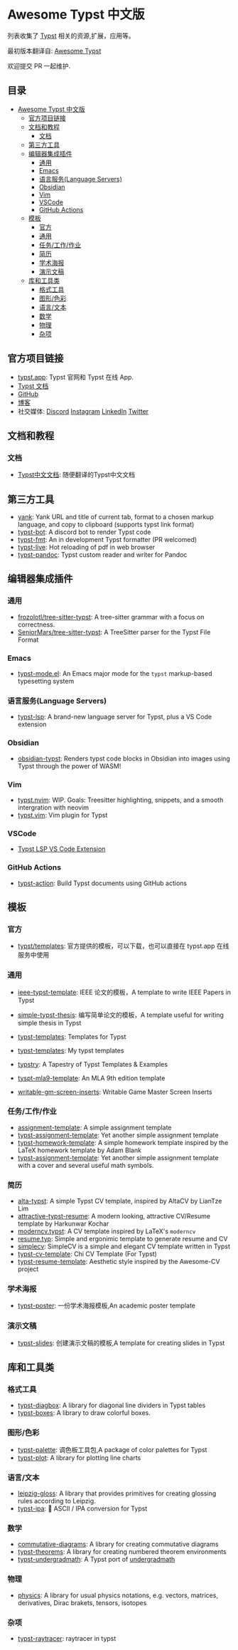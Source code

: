 # Awesome Typst 中文版

列表收集了 [Typst](https://github.com/typst/typst) 相关的资源,扩展，应用等。

最初版本翻译自: [Awesome Typst](https://github.com/qjcg/awesome-typst)

欢迎提交 PR 一起维护.

<!-- 目录由 https://github.com/pbzweihander/markdown-toc 工具生成 -->


## 目录

- [Awesome Typst 中文版](#awesome-typst-%E4%B8%AD%E6%96%87%E7%89%88)
    - [官方项目链接](#%E5%AE%98%E6%96%B9%E9%A1%B9%E7%9B%AE%E9%93%BE%E6%8E%A5)
    - [文档和教程](#%E6%96%87%E6%A1%A3%E5%92%8C%E6%95%99%E7%A8%8B)
        - [文档](#%E6%96%87%E6%A1%A3)
    - [第三方工具](#%E7%AC%AC%E4%B8%89%E6%96%B9%E5%B7%A5%E5%85%B7)
    - [编辑器集成插件](#%E7%BC%96%E8%BE%91%E5%99%A8%E9%9B%86%E6%88%90%E6%8F%92%E4%BB%B6)
        - [通用](#%E9%80%9A%E7%94%A8)
        - [Emacs](#emacs)
        - [语言服务(Language Servers)](#%E8%AF%AD%E8%A8%80%E6%9C%8D%E5%8A%A1(language-servers))
        - [Obsidian](#obsidian)
        - [Vim](#vim)
        - [VSCode](#vscode)
        - [GitHub Actions](#github-actions)
    - [模板](#%E6%A8%A1%E6%9D%BF)
        - [官方](#%E5%AE%98%E6%96%B9)
        - [通用](#%E9%80%9A%E7%94%A8)
        - [任务/工作/作业](#%E4%BB%BB%E5%8A%A1/%E5%B7%A5%E4%BD%9C/%E4%BD%9C%E4%B8%9A)
        - [简历](#%E7%AE%80%E5%8E%86)
        - [学术海报](#%E5%AD%A6%E6%9C%AF%E6%B5%B7%E6%8A%A5)
        - [演示文稿](#%E6%BC%94%E7%A4%BA%E6%96%87%E7%A8%BF)
    - [库和工具类](#%E5%BA%93%E5%92%8C%E5%B7%A5%E5%85%B7%E7%B1%BB)
        - [格式工具](#%E6%A0%BC%E5%BC%8F%E5%B7%A5%E5%85%B7)
        - [图形/色彩](#%E5%9B%BE%E5%BD%A2/%E8%89%B2%E5%BD%A9)
        - [语言/文本](#%E8%AF%AD%E8%A8%80/%E6%96%87%E6%9C%AC)
        - [数学](#%E6%95%B0%E5%AD%A6)
        - [物理](#%E7%89%A9%E7%90%86)
        - [杂项](#%E6%9D%82%E9%A1%B9)

## 官方项目链接

- [typst.app](https://typst.app): Typst 官网和  Typst 在线 App.
- [Typst 文档](https://typst.app/docs)
- [GitHub](https://github.com/typst/typst)
- [博客](https://typst.app/blog/)
- 社交媒体: [Discord] [Instagram] [LinkedIn] [Twitter]

[discord]: https://discord.gg/2uDybryKPe
[instagram]: https://instagram.com/typstapp/
[linkedin]: https://www.linkedin.com/company/typst/
[twitter]: https://twitter.com/typstapp/

## 文档和教程

### 文档
- [Typst中文文档](https://github.com/Zuttergutao/Typstdocs-Zh-CN-): 随便翻译的Typst中文文档

## 第三方工具

- [yank](https://addons.mozilla.org/en-US/firefox/addon/yank/): Yank URL and title of current tab, format to a chosen markup language, and copy to clipboard (supports typst link format)
- [typst-bot](https://github.com/mattfbacon/typst-bot): A discord bot to render Typst code
- [typst-fmt](https://github.com/astrale-sharp/typst-fmt/): An in development Typst formatter (PR welcomed)
- [typst-live](https://github.com/ItsEthra/typst-live): Hot reloading of pdf in web browser
- [typst-pandoc](https://github.com/lvignoli/typst-pandoc): Typst custom reader and writer for Pandoc

## 编辑器集成插件

### 通用

- [frozolotl/tree-sitter-typst](https://github.com/frozolotl/tree-sitter-typst): A tree-sitter grammar with a focus on correctness.
- [SeniorMars/tree-sitter-typst](https://github.com/SeniorMars/tree-sitter-typst): A TreeSitter parser for the Typst File Format

### Emacs

- [typst-mode.el](https://github.com/Ziqi-Yang/typst-mode.el): An Emacs major mode for the `typst` markup-based typesetting system

### 语言服务(Language Servers)

- [typst-lsp](https://github.com/nvarner/typst-lsp): A brand-new language server for Typst, plus a VS Code extension

### Obsidian

- [obsidian-typst](https://github.com/fenjalien/obsidian-typst): Renders typst code blocks in Obsidian into images using Typst through the power of WASM!

### Vim

- [typst.nvim](https://github.com/SeniorMars/typst.nvim): WIP. Goals: Treesitter highlighting, snippets, and a smooth intergration with neovim
- [typst.vim](https://github.com/kaarmu/typst.vim): Vim plugin for Typst

### VSCode

- [Typst LSP VS Code Extension](https://marketplace.visualstudio.com/items?itemName=nvarner.typst-lsp)

### GitHub Actions

- [typst-action](https://github.com/lvignoli/typst-action): Build Typst documents using GitHub actions

## 模板

### 官方

- [typst/templates](https://github.com/typst/templates): 官方提供的模板，可以下载，也可以直接在 typst.app 在线服务中使用

### 通用

- [ieee-typst-template](https://github.com/bsp0109/ieee-typst-template): IEEE 论文的模板，A template to write IEEE Papers in Typst
- [simple-typst-thesis](https://github.com/zagoli/simple-typst-thesis): 编写简单论文的模板，A template useful for writing simple thesis in Typst

- [typst-templates](https://github.com/eigenein/typst-templates): Templates for Typst
- [typst-templates](https://github.com/haxibami/typst-template): My typst templates
- [typstry](https://github.com/qjcg/typstry): A Tapestry of Typst Templates & Examples
- [tyspt-mla9-template](https://github.com/wychwitch/tyspt-mla9-template): An MLA 9th edition template
- [writable-gm-screen-inserts](https://github.com/LLBlumire/writable-gm-screen-inserts): Writable Game Master Screen Inserts

### 任务/工作/作业

- [assignment-template](https://github.com/AntoniosBarotsis/typst-assignment-template): A simple assignment template
- [typst-assignment-template](https://github.com/astrale-sharp/typst-assignement-template.git): Yet another simple assignment template
- [typst-homework-template](https://github.com/OriginCode/typst-homework-template): A simple homework template inspired by the LaTeX homework template by Adam Blank
- [typst-assignment-template](https://github.com/gRox167/typst-assignment-template.git): Yet another simple assignment template with a cover and several useful math symbols.

### 简历

- [alta-typst](https://github.com/GeorgeHoneywood/alta-typst): A simple Typst CV template, inspired by AltaCV by LianTze Lim
- [attractive-typst-resume](https://github.com/Harkunwar/attractive-typst-resume): A modern looking, attractive CV/Resume template by Harkunwar Kochar
- [moderncv.typst](https://github.com/giovanniberti/moderncv.typst): A CV template inspired by LaTeX's `moderncv`
- [resume.typ](https://github.com/wusyong/resume.typ): Simple and ergonimic template to generate resume and CV
- [simplecv](https://github.com/LaurenzV/simplecv): SimpleCV is a simple and elegant CV template written in Typst
- [typst-cv-template](https://github.com/skyzh/typst-cv-template): Chi CV Template (For Typst)
- [typst-resume-template](https://github.com/bamboovir/typst-resume-template): Aesthetic style inspired by the Awesome-CV project

### 学术海报

- [typst-poster](https://github.com/pncnmnp/typst-poster): 一份学术海报模板,An academic poster template

### 演示文稿

- [typst-slides](https://github.com/andreasKroepelin/typst-slides): 创建演示文稿的模板,A template for creating slides in Typst


## 库和工具类

### 格式工具

- [typst-diagbox](https://github.com/PgBiel/typst-diagbox): A library for diagonal line dividers in Typst tables
- [typst-boxes](https://github.com/lkoehl/typst-boxes): A library to draw colorful boxes.

### 图形/色彩

- [typst-palette](https://github.com/kaarmu/typst-palette): 调色板工具包,A package of color palettes for Typst
- [typst-plot](https://github.com/johannes-wolf/typst-plot): A library for plotting line charts

### 语言/文本

- [leipzig-gloss](https://gitea.everydayimshuflin.com/greg/typst-lepizig-glossing): A library that provides primitives for creating glossing rules according to Leipzig.
- [typst-ipa](https://github.com/imatpot/typst-ipa): 🔄 ASCII / IPA conversion for Typst

### 数学

- [commutative-diagrams](https://gitlab.com/giacomogallina/typst-cd): A library for creating commutative diagrams
- [typst-theorems](https://github.com/sahasatvik/typst-theorems): A library for creating numbered theorem environments
- [typst-undergradmath](https://github.com/johanvx/typst-undergradmath): A Typst port of [undergradmath](https://gitlab.com/jim.hefferon/undergradmath)

### 物理

- [physics](https://github.com/Leedehai/typst-physics): A library for usual physics notations, e.g. vectors, matrices, derivatives, Dirac brakets, tensors, isotopes

### 杂项

- [typst-raytracer](https://github.com/SeniorMars/typst-raytracer): raytracer in typst


